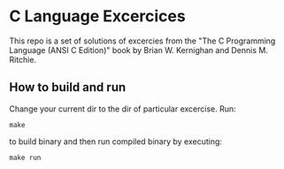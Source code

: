 # C Language Excercices

This repo is a set of solutions of excercies from the "The C Programming Language (ANSI C Edition)" book by Brian W. Kernighan and Dennis M. Ritchie.

## How to build and run

Change your current dir to the dir of particular excercise. Run:

```
make
```

to build binary and then run compiled binary by executing:

```
make run
```
